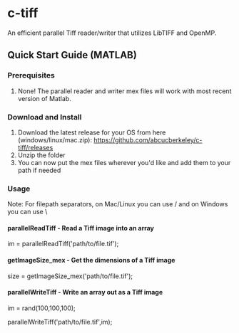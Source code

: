 # c-tiff
An efficient parallel Tiff reader/writer that utilizes LibTIFF and OpenMP.

## Quick Start Guide (MATLAB)

### Prerequisites
1. None! The parallel reader and writer mex files will work with most recent version of Matlab.

### Download and Install
1. Download the latest release for your OS from here (windows/linux/mac.zip): https://github.com/abcucberkeley/c-tiff/releases
2. Unzip the folder
3. You can now put the mex files wherever you'd like and add them to your path if needed

### Usage
Note: For filepath separators, on Mac/Linux you can use / and on Windows you can use \

#### parallelReadTiff - Read a Tiff image into an array
im = parallelReadTiff('path/to/file.tif');

#### getImageSize_mex - Get the dimensions of a Tiff image
size = getImageSize_mex('path/to/file.tif');

#### parallelWriteTiff - Write an array out as a Tiff image
im = rand(100,100,100);

parallelWriteTiff('path/to/file.tif',im);

